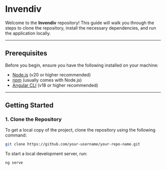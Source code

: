 # Invendiv

Welcome to the **Invendiv** repository! This guide will walk you through the steps to clone the repository, install the necessary dependencies, and run the application locally.

---

## Prerequisites

Before you begin, ensure you have the following installed on your machine:

- [Node.js](https://nodejs.org/) (v20 or higher recommended)
- [npm](https://www.npmjs.com/) (usually comes with Node.js)
- [Angular CLI](https://angular.io/cli) (v18 or higher recommended)

---

## Getting Started

### 1. Clone the Repository

To get a local copy of the project, clone the repository using the following command:

```bash
git clone https://github.com/your-username/your-repo-name.git
```
To start a local development server, run:

```bash
ng serve
```

